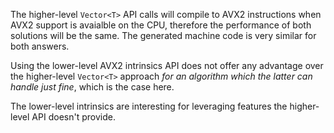 ﻿The higher-level `Vector<T>` API calls will compile to AVX2 instructions when AVX2 support is avaialble on the CPU, therefore the performance of both solutions will be the same. The generated machine code is very similar for both answers.

Using the lower-level AVX2 intrinsics API does not offer any advantage over the higher-level `Vector<T>` approach *for an algorithm which the latter can handle just fine*, which is the case here.

The lower-level intrinsics are interesting for leveraging features the higher-level API doesn't provide.
